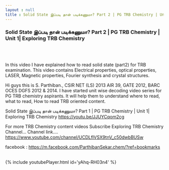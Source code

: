 ```yaml
---
layout : null
title : Solid State இப்படி தான் படிக்கணுமா? Part 2 | PG TRB Chemistry | Unit 1| Exploring TRB Chemistry
---
```

<h3>Solid State இப்படி தான் படிக்கணுமா? Part 2 | PG TRB Chemistry | Unit 1| Exploring TRB Chemistry</h3><br>
<br><p>In this video I have explained how to read solid state (part2) for TRB examination. This video contains 
Electrical properties,
optical properties,
LASER,
Magnetic properties,
Fourier synthesis and crystal structures.


Hi guys this is S. Parthiban., CSIR NET (LS) 2013 AIR 39, GATE 2012, BARC OCES DGFS 2012 & 2014. I have started unit wise decoding video series for PG TRB chemistry aspirants. It will help them to understand where to read, what to read, How to read TRB oriented content.

Solid State இப்படி தான் படிக்கணுமா? Part 1 | PG TRB Chemistry | Unit 1| Exploring TRB Chemistry
https://youtu.be/JJUYCqom2cg

For more TRB Chemistry content videos Subscribe Exploring TRB Chemistry Channel...
Channel link.... https://www.youtube.com/channel/UCDLfIVSX9tnV_c50dwbBUSw


facebook : https://m.facebook.com/ParthibanSekar.chem/?ref=bookmarks</p><br>
{% include youtubePlayer.html id='yAhq-RH03n4' %}<br>